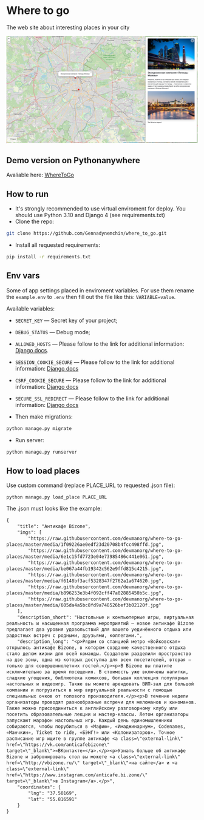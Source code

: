 # Where to go
The web site about interesting places in your city


![app_screen.jpeg](./app_screen.jpeg)

## Demo version on Pythonanywhere
Avaliable here: [WhereToGo](https://genapoliss.pythonanywhere.com/)

## How to run

- It's strongly recommended to use virtual enviroment for deploy. You should use Python 3.10 and Django 4 (see requirements.txt)
- Clone the repo:
```bash
git clone https://github.com/Gennadynemchin/where_to_go.git
```

- Install all requested requirements:
```bash
pip install -r requirements.txt
```

## Env vars
Some of app settings placed in enviroment variables. For use them rename the `example.env` to `.env`
then fill out the file like this: `VARIABLE=value`.

Available variables:
- `SECRET_KEY` — Secret key of your project;
- `DEBUG_STATUS` — Debug mode;
- `ALLOWED_HOSTS` — Please follow to the link for additional information: [Django docs](https://docs.djangoproject.com/en/4.2/ref/settings/#allowed-hosts).
- `SESSION_COOKIE_SECURE` — Please follow to the link for additional information: [Django docs](https://docs.djangoproject.com/en/4.2/ref/settings/#session-cookie-secure)
- `CSRF_COOKIE_SECURE` — Please follow to the link for additional information: [Django docs](https://docs.djangoproject.com/en/4.2/ref/settings/#csrf-cookie-secure)
- `SECURE_SSL_REDIRECT` — Please follow to the link for additional information: [Django docs](https://django-secure.readthedocs.io/en/v0.1.1/settings.html#secure-ssl-redirect)

- Then make migrations:
```bash
python manage.py migrate
```
- Run server:
```bash
python manage.py runserver
```

## How to load places
Use custom command (replace PLACE_URL to requested .json file):
```commandline
python manage.py load_place PLACE_URL
```
The .json must looks like the example:

```commandline
{
    "title": "Антикафе Bizone",
    "imgs": [
        "https://raw.githubusercontent.com/devmanorg/where-to-go-places/master/media/1f09226ae0edf23d20708b4fcc498ffd.jpg",
        "https://raw.githubusercontent.com/devmanorg/where-to-go-places/master/media/6e1c15fd7723e04e73985486c441e061.jpg",
        "https://raw.githubusercontent.com/devmanorg/where-to-go-places/master/media/be067a44fb19342c562e9ffd815c4215.jpg",
        "https://raw.githubusercontent.com/devmanorg/where-to-go-places/master/media/f6148bf3acf5328347f2762a1a674620.jpg",
        "https://raw.githubusercontent.com/devmanorg/where-to-go-places/master/media/b896253e3b4f092cff47a02885450b5c.jpg",
        "https://raw.githubusercontent.com/devmanorg/where-to-go-places/master/media/605da4a5bc8fd9a748526bef3b02120f.jpg"
    ],
    "description_short": "Настольные и компьютерные игры, виртуальная реальность и насыщенная программа мероприятий — новое антикафе Bizone предлагает два уровня удовольствий для вашего уединённого отдыха или радостных встреч с родными, друзьями, коллегами.",
    "description_long": "<p>Рядом со станцией метро «Войковская» открылось антикафе Bizone, в котором создание качественного отдыха стало делом жизни для всей команды. Создатели разделили пространство на две зоны, одна из которых доступна для всех посетителей, вторая — только для совершеннолетних гостей.</p><p>В Bizone вы платите исключительно за время посещения. В стоимость уже включены напитки, сладкие угощения, библиотека комиксов, большая коллекция популярных настольных и видеоигр. Также вы можете арендовать ВИП-зал для большой компании и погрузиться в мир виртуальной реальности с помощью специальных очков от топового производителя.</p><p>В течение недели организаторы проводят разнообразные встречи для меломанов и киноманов. Также можно присоединиться к английскому разговорному клубу или посетить образовательные лекции и мастер-классы. Летом организаторы запускают марафон настольных игр. Каждый день единомышленники собираются, чтобы порубиться в «Мафию», «Имаджинариум», Codenames, «Манчкин», Ticket to ride, «БЭНГ!» или «Колонизаторов». Точное расписание игр ищите в группе антикафе <a class=\"external-link\" href=\"https://vk.com/anticafebizone\" target=\"_blank\">«ВКонтакте»</a>.</p><p>Узнать больше об антикафе Bizone и забронировать стол вы можете <a class=\"external-link\" href=\"http://vbizone.ru/\" target=\"_blank\">на сайте</a> и <a class=\"external-link\" href=\"https://www.instagram.com/anticafe.bi.zone/\" target=\"_blank\">в Instagram</a>.</p>",
    "coordinates": {
        "lng": "37.50169",
        "lat": "55.816591"
    }
}
```